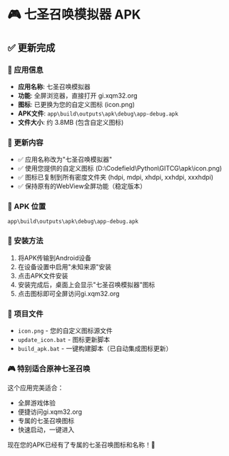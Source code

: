 # 🎮 七圣召唤模拟器 APK

## ✅ 更新完成

### 📱 应用信息
- **应用名称**: 七圣召唤模拟器
- **功能**: 全屏浏览器，直接打开 gi.xqm32.org
- **图标**: 已更换为您的自定义图标 (icon.png)
- **APK文件**: `app\build\outputs\apk\debug\app-debug.apk`
- **文件大小**: 约 3.8MB (包含自定义图标)

### 🎯 更新内容
- ✅ 应用名称改为"七圣召唤模拟器"
- ✅ 使用您提供的自定义图标 (D:\Codefield\Python\GITCG\apk\icon.png)
- ✅ 图标已复制到所有密度文件夹 (hdpi, mdpi, xhdpi, xxhdpi, xxxhdpi)
- ✅ 保持原有的WebView全屏功能（稳定版本）

### 📁 APK 位置
```
app\build\outputs\apk\debug\app-debug.apk
```

### 🚀 安装方法
1. 将APK传输到Android设备
2. 在设备设置中启用"未知来源"安装
3. 点击APK文件安装
4. 安装完成后，桌面上会显示"七圣召唤模拟器"图标
5. 点击图标即可全屏访问gi.xqm32.org

### 🔧 项目文件
- `icon.png` - 您的自定义图标源文件
- `update_icon.bat` - 图标更新脚本
- `build_apk.bat` - 一键构建脚本（已自动集成图标更新）

### 🎮 特别适合原神七圣召唤
这个应用完美适合：
- 全屏游戏体验
- 便捷访问gi.xqm32.org
- 专属的七圣召唤图标
- 快速启动，一键进入

现在您的APK已经有了专属的七圣召唤图标和名称！🎉
